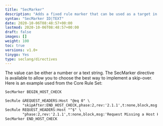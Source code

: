 ```yaml
---
title: "SecMarker"
description: "Adds a fixed rule marker that can be used as a target in a skipAfter action. A SecMarker directive essentially creates a rule that does nothing and whose only purpose is to carry the given ID."
syntax: "SecMarker ID|TEXT"
date: 2020-10-06T08:48:57+00:00
lastmod: 2020-10-06T08:48:57+00:00
draft: false
images: []
weight: 100
toc: true
versions: v1.0+
tinygo: Yes
type: seclang/directives
---
```


The value can be either a number or a text string. The SecMarker directive is available to allow you to choose the best way to implement a skip-over. Here is an example used from the Core Rule Set:

```apache
SecMarker BEGIN_HOST_CHECK

SecRule &REQUEST_HEADERS:Host "@eq 0" \
        "skipAfter:END_HOST_CHECK,phase:2,rev:'2.1.1',t:none,block,msg:'Request Missing a Host Header',id:'960008',tag:'PROTOCOL_VIOLATION/MISSING_HEADER_HOST',tag:'WASCTC/WASC-21',tag:'OWASP_TOP_10/A7',tag:'PCI/6.5.10',severity:'5',setvar:'tx.msg=%{rule.msg}',setvar:tx.anomaly_score=+%{tx.notice_anomaly_score},setvar:tx.protocol_violation_score=+%{tx.notice_anomaly_score},setvar:tx.%{rule.id}-PROTOCOL_VIOLATION/MISSING_HEADER-%{matched_var_name}=%{matched_var}"
SecRule REQUEST_HEADERS:Host "^$" \
        "phase:2,rev:'2.1.1',t:none,block,msg:'Request Missing a Host Header',id:'960008',tag:'PROTOCOL_VIOLATION/MISSING_HEADER_HOST',tag:'WASCTC/WASC-21',tag:'OWASP_TOP_10/A7',tag:'PCI/6.5.10',severity:'5',setvar:'tx.msg=%{rule.msg}',setvar:tx.anomaly_score=+%{tx.notice_anomaly_score},setvar:tx.protocol_violation_score=+%{tx.notice_anomaly_score},setvar:tx.%{rule.id}-PROTOCOL_VIOLATION/MISSING_HEADER-%{matched_var_name}=%{matched_var}"
SecMarker END_HOST_CHECK
```